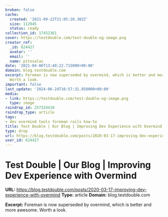 ```yaml
---
broken: false
cache:
  created: '2021-09-22T21:05:28.302Z'
  size: 112945
  status: ready
collection_id: 17452361
cover: https://testdouble.com/test-double-og-image.png
creator_ref:
  _id: 624427
  avatar: ''
  email: ''
  name: pitosalas
date: '2021-04-06T13:40:22.715000+00:00'
domain: blog.testdouble.com
excerpt: Foreman is now superseded by overmind, which is better and more awesome.
  Worth a look.
important: false
last_update: '2024-06-24T16:57:31.850000+00:00'
media:
- link: https://testdouble.com/test-double-og-image.png
  type: image
raindrop_id: 257324410
raindrop_type: article
tags:
- dev overmind tools foreman rails how-to
title: Test Double | Our Blog | Improving Dev Experience with Overmind
type: drop
url: https://blog.testdouble.com/posts/2020-03-17-improving-dev-experience-with-overmind
user_id: 624427
---
```


# Test Double | Our Blog | Improving Dev Experience with Overmind

**URL:** https://blog.testdouble.com/posts/2020-03-17-improving-dev-experience-with-overmind
**Type:** article
**Domain:** blog.testdouble.com

**Excerpt:** Foreman is now superseded by overmind, which is better and more awesome. Worth a look.
